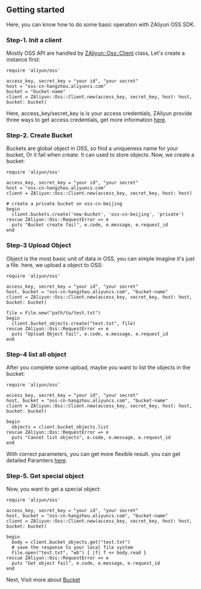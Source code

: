 ## Getting started

Here, you can know how to do some basic operation with ZAliyun OSS SDK.


### Step-1. Init a client

Mostly OSS API are handled by [ZAliyun::Oss::Client](http://www.rubydoc.info/gems/aliyun-oss-sdk/ZAliyun/Oss/Client) class, Let's create a instance first:

    require 'aliyun/oss'
    
    access_key, secret_key = "your id", "your secret"
    host = "oss-cn-hangzhou.aliyuncs.com"
    bucket = "bucket-name"
    client = ZAliyun::Oss::Client.new(access_key, secret_key, host: host, bucket: bucket)

Here, access_key/secret_key is is your access credentials, ZAliyun provide three ways to get access credentials, get more information [here](https://docs.aliyun.com/#/pub/oss/product-documentation/acl&RESTAuthentication).


### Step-2. Create Bucket

Buckets are global object in OSS, so find a uniqueness name for your bucket, Or it fail when create. It can used to store objects. Now, we create a bucket:

    require 'aliyun/oss'
    
    access_key, secret_key = "your id", "your secret"
    host = "oss-cn-hangzhou.aliyuncs.com"
    client = ZAliyun::Oss::Client.new(access_key, secret_key, host: host)
    
    # create a private bucket on oss-cn-beijing
    begin
      client.buckets.create('new-bucket', 'oss-cn-beijing', 'private')
    rescue ZAliyun::Oss::RequestError => e
      puts "Bucket create fail", e.code, e.message, e.request_id
    end


### Step-3 Upload Object

Object is the most basic unit of data in OSS, you can simple imagine it's just a file. here, we upload a object to OSS:

    require 'aliyun/oss'
    
    access_key, secret_key = "your id", "your secret"
    host, bucket = "oss-cn-hangzhou.aliyuncs.com", "bucket-name"
    client = ZAliyun::Oss::Client.new(access_key, secret_key, host: host, bucket: bucket)
    
    file = File.new("path/to/test.txt")
    begin
      client.bucket_objects.create("test.txt", file)
    rescue ZAliyun::Oss::RequestError => e
      puts "Upload Object fail", e.code, e.message, e.request_id
    end

### Step-4 list all object

After you complete some upload, maybe you want to list the objects in the bucket:


    require 'aliyun/oss'
    
    access_key, secret_key = "your id", "your secret"
    host, bucket = "oss-cn-hangzhou.aliyuncs.com", "bucket-name"
    client = ZAliyun::Oss::Client.new(access_key, secret_key, host: host, bucket: bucket)
    
    begin
      objects = client.bucket_objects.list
    rescue ZAliyun::Oss::RequestError => e
      puts "Cannot list objects", e.code, e.message, e.request_id
    end

With correct parameters, you can get more flexible result. you can get detailed Paramters [here](http://www.rubydoc.info/gems/aliyun-oss-sdk/ZAliyun%2FOss%2FClient%3Abucket_list_objects).


### Step-5. Get special object

Now, you want to get a special object:

    require 'aliyun/oss'
    
    access_key, secret_key = "your id", "your secret"
    host, bucket = "oss-cn-hangzhou.aliyuncs.com", "bucket-name"
    client = ZAliyun::Oss::Client.new(access_key, secret_key, host: host, bucket: bucket)
    
    begin
      body = client.bucket_objects.get("test.txt")
      # save the response to your local file system
      File.open("test.txt", "wb") { |f| f << body.read }
    rescue ZAliyun::Oss::RequestError => e
      puts "Get object fail", e.code, e.message, e.request_id
    end

Next, Visit more about [Bucket](./bucket.md)